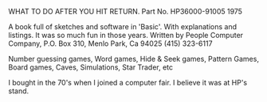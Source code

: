 WHAT TO DO AFTER YOU HIT RETURN.  Part No. HP36000-91005  1975

A book full of sketches and software in 'Basic'. With explanations and listings. It was so much fun in those years.
Written by  People Computer Company, P.O. Box 310, Menlo Park, Ca 94025    (415) 323-6117

Number guessing games, Word games, Hide & Seek games, Pattern Games, Board games, Caves, Simulations, Star Trader, etc

I bought in the 70's when I joined a computer fair. I believe it was at HP's stand.

